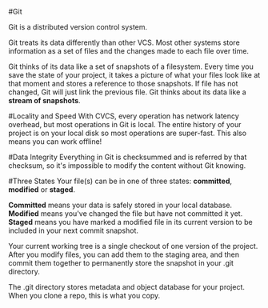 #Git

Git is a distributed version control system.

Git treats its data differently than other VCS. Most other systems store information as a set of files and the changes made to each file over time.

Git thinks of its data like a set of snapshots of a filesystem. Every time you save the state of your project, it takes a picture of what your files look like at that moment and stores a reference to those snapshots. If file has not changed, Git will just link the previous file. Git thinks about its data like a **stream of snapshots**.

#Locality and Speed
With CVCS, every operation has network latency overhead, but most operations in Git is local. The entire history of your project is on your local disk so most operations are super-fast. This also means you can work offline! 

#Data Integrity
Everything in Git is checksummed and is referred by that checksum, so it's impossible to modify the content without Git knowing.

#Three States
Your file(s) can be in one of three states: **committed**, **modified** or **staged**.

**Committed** means your data is safely stored in your local database.
**Modified** means you've changed the file but have not committed it yet.
**Staged** means you have marked a modified file in its current version to be included in your next commit snapshot.

Your current working tree is a single checkout of one version of the project. After you modify files, you can add them to the staging area, and then commit them together to permanently store the snapshot in your .git directory.

The .git directory stores metadata and object database for your project. When you clone a repo, this is what you copy.